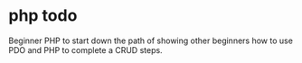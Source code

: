 # php todo
Beginner PHP to start down the path of showing other beginners how to use PDO and PHP to complete a CRUD steps.
